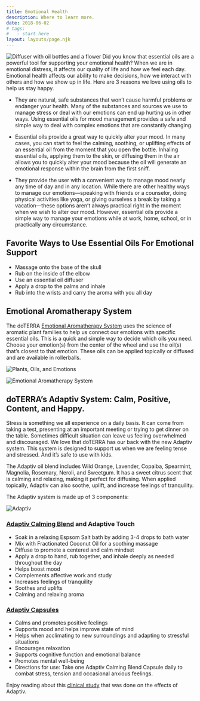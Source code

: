 ```yaml
---
title: Emotional Health
description: Where to learn more.
date: 2018-06-02
# tags:
#   - start here
layout: layouts/page.njk
---
```


<!-- ![img/river.jpg](../../img/river.jpg "Mountain image") -->
<img class="pull-right" src="/img/diffuser-emotional-health.jpg" alt="Diffuser with oil bottles and a flower">
Did you know that essential oils are a powerful tool for supporting your emotional health? When we are in emotional distress, it affects our quality of life and how we feel each day. Emotional health affects our ability to make decisions, how we interact with others and how we show up in life. Here are 3 reasons we love using oils to help us stay happy.

- They are natural, safe substances that won’t cause harmful problems or endanger your health. Many of the substances and sources we use to manage stress or deal with our emotions can end up hurting us in other ways. Using essential oils for mood management provides a safe and simple way to deal with complex emotions that are constantly changing.

- Essential oils provide a great way to quickly alter your mood. In many cases, you can start to feel the calming, soothing, or uplifting effects of an essential oil from the moment that you open the bottle. Inhaling essential oils, applying them to the skin, or diffusing them in the air allows you to quickly alter your mood because the oil will generate an emotional response within the brain from the first sniff.

- They provide the user with a convenient way to manage mood nearly any time of day and in any location. While there are other healthy ways to manage our emotions—speaking with friends or a counselor, doing physical activities like yoga, or giving ourselves a break by taking a vacation—these options aren’t always practical right in the moment when we wish to alter our mood. However, essential oils provide a simple way to manage your emotions while at work, home, school, or in practically any circumstance.

## Favorite Ways to Use Essential Oils For Emotional Support

- Massage onto the base of the skull
- Rub on the inside of the elbow
- Use an essential oil diffuser
- Apply a drop to the palms and inhale
- Rub into the wrists and carry the aroma with you all day

## Emotional Aromatherapy System

The doTERRA [Emotional Aromatherapy System](https://media.doterra.com/us/en/brochures/emotional-aromatherapy.pdf) uses the science of aromatic plant families to help us connect our emotions with specific essential oils. This is a quick and simple way to decide which oils you need. Choose your emotion(s) from the center of the wheel and use the oil(s) that’s closest to that emotion. These oils can be applied topically or diffused and are available in rollerballs.

![Plants, Oils, and Emotions](/img/aromatherapy-plants.jpg "Plants, Oils, and Emotions")

![Emotional Aromatherapy System](/img/emotional-aromatherapy.jpg "Emotional Aromatherapy System")

## doTERRA’s Adaptiv System: Calm, Positive, Content, and Happy.

Stress is something we all experience on a daily basis. It can come from taking a test, presenting at an important meeting or trying to get dinner on the table. Sometimes difficult situation can leave us feeling overwhelmed and discouraged. We love that doTERRA has our back with the new Adaptiv system. This system is designed to support us when we are feeling tense and stressed. And it’s safe to use with kids.

The Adaptiv oil blend includes Wild Orange, Lavender, Copaiba, Spearmint, Magnolia, Rosemary, Neroli, and Sweetgum. It has a sweet citrus scent that is calming and relaxing, making it perfect for diffusing. When applied topically, Adaptiv can also soothe, uplift, and increase feelings of tranquility.

The Adaptiv system is made up of 3 components:

![Adaptiv](/img/adaptive.jpg "Adaptive")

### [Adaptiv Calming Blend](https://www.doterra.com/US/en/adaptiv-oil) and Adaptive Touch

- Soak in a relaxing Espsom Salt bath by adding 3-4 drops to bath water
- Mix with Fractionated Coconut Oil for a soothing massage
- Diffuse to promote a centered and calm mindset
- Apply a drop to hand, rub together, and inhale deeply as needed throughout the day
- Helps boost mood
- Complements affective work and study
- Increases feelings of tranquility
- Soothes and uplifts
- Calming and relaxing aroma

### [Adaptiv Capsules](https://www.doterra.com/US/en/adaptiv-oil-capsules)

- Calms and promotes positive feelings
- Supports mood and helps improve state of mind
- Helps when acclimating to new surroundings and adapting to stressful situations
- Encourages relaxation
- Supports cognitive function and emotional balance
- Promotes mental well-being
- Directions for use: Take one Adaptiv Calming Blend Capsule daily to combat stress, tension and occasional anxious feelings.

Enjoy reading about this [clinical study](https://www.doterra.com/US/en/blog/science-research-news-stay-relaxed-with-adaptiv) that was done on the effects of Adaptiv.
